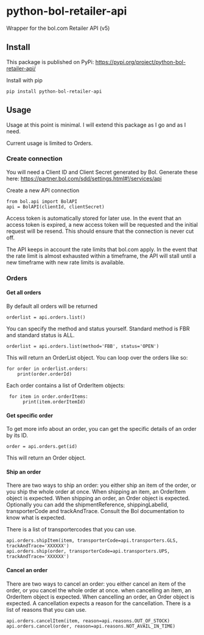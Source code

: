 # python-bol-retailer-api
Wrapper for the bol.com Retailer API (v5)

## Install
This package is published on PyPi: https://pypi.org/project/python-bol-retailer-api/

Install with pip

    pip install python-bol-retailer-api
    
    
## Usage

Usage at this point is minimal. I will extend this package as I go and as I need.

Current usage is limited to Orders.

### Create connection
You will need a Client ID and Client Secret generated by Bol. Generate these here: https://partner.bol.com/sdd/settings.html#!/services/api

Create a new API connection

    from bol.api import BolAPI
    api = BolAPI(clientId, clientSecret)

Access token is automatically stored for later use. In the event that an access token is expired, a new access token will be requested and the initial request will be resend. This should ensure that the connection is never cut off.

The API keeps in account the rate limits that bol.com apply. In the event that the rate limit is almost exhausted within a timeframe, the API will stall until a new timeframe with new rate limits is available.

### Orders

#### Get all orders

By default all orders will be returned

    orderlist = api.orders.list()

You can specify the method and status yourself. Standard method is FBR and standard status is ALL.

    orderlist = api.orders.list(method='FBB', status='OPEN')

This will return an OrderList object.
You can loop over the orders like so:

    for order in orderlist.orders:
        print(order.orderId)
 
 Each order contains a list of OrderItem objects:
 
     for item in order.orderItems:
          print(item.orderItemId)
          
#### Get specific order

To get more info about an order, you can get the specific details of an order by its ID.

    order = api.orders.get(id)

This will return an Order object.
          
#### Ship an order

There are two ways to ship an order: you either ship an item of the order, or you ship the whole order at once.
When shipping an item, an OrderItem object is expected. When shipping an order, an Order object is expected.
Optionally you can add the shipmentReference, shippingLabelId, transporterCode and trackAndTrace. Consult the Bol documentation to know what is expected.

There is a list of transportercodes that you can use.

    api.orders.shipItem(item, transporterCode=api.transporters.GLS, trackAndTrace='XXXXXX')
    api.orders.ship(order, transporterCode=api.transporters.UPS, trackAndTrace='XXXXXX')
   
#### Cancel an order

There are two ways to cancel an order: you either cancel an item of the order, or you cancel the whole order at once.
when cancelling an item, an OrderItem object is expected. When cancelling an order, an Order object is expected.
A cancellation expects a reason for the cancellation. There is a list of reasons that you can use.

    api.orders.cancelItem(item, reason=api.reasons.OUT_OF_STOCK)
    api.orders.cancel(order, reason=api.reasons.NOT_AVAIL_IN_TIME)
